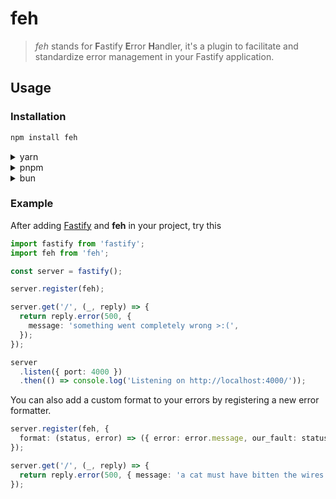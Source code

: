 # feh

> _feh_ stands for **F**astify **E**rror **H**andler, it's a plugin to facilitate and standardize error management in your Fastify application.

## Usage

### Installation

```sh
npm install feh
```

<details>
<summary>yarn</summary>

> ```sh
> yarn add feh
> ```

</details>

<details>
<summary>pnpm</summary>

> ```sh
> pnpm add feh
> ```

</details>

<details>
<summary>bun</summary>

> ```sh
> bun add feh
> ```

</details>

### Example

After adding [Fastify](https://fastify.dev/) and **feh** in your project, try this

```ts
import fastify from 'fastify';
import feh from 'feh';

const server = fastify();

server.register(feh);

server.get('/', (_, reply) => {
  return reply.error(500, {
    message: 'something went completely wrong >:(',
  });
});

server
  .listen({ port: 4000 })
  .then(() => console.log('Listening on http://localhost:4000/'));
```

You can also add a custom format to your errors by registering a new error formatter.

```ts
server.register(feh, {
  format: (status, error) => ({ error: error.message, our_fault: status === 500 })
});

server.get('/', (_, reply) => {
  return reply.error(500, { message: 'a cat must have bitten the wires' }); // -> { error: 'a cat must have bitten the wires', our_fault: true }
});
```
